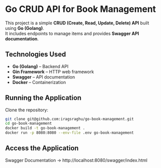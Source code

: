 # Go CRUD API for Book Management

This project is a simple **CRUD (Create, Read, Update, Delete) API** built using **Go (Golang)**.  
It includes endpoints to manage items and provides **Swagger API documentation**.  

## Technologies Used
- **Go (Golang)** – Backend API  
- **Gin Framework** – HTTP web framework  
- **Swagger** – API documentation  
- **Docker** – Containerization  

## Running the Application

Clone the repository:

```bash
git clone git@github.com:iragsraghu/go-book-management.git
cd go-book-management
docker build -t go-book-management .
docker run -p 8080:8080 --env-file .env go-book-management
```

## Access the Application

Swagger Documentation → http://localhost:8080/swagger/index.html